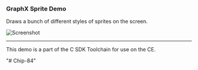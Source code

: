 ### GraphX Sprite Demo

Draws a bunch of different styles of sprites on the screen.

![Screenshot](screenshot.png)

---

This demo is a part of the C SDK Toolchain for use on the CE.

"# Chip-84" 
